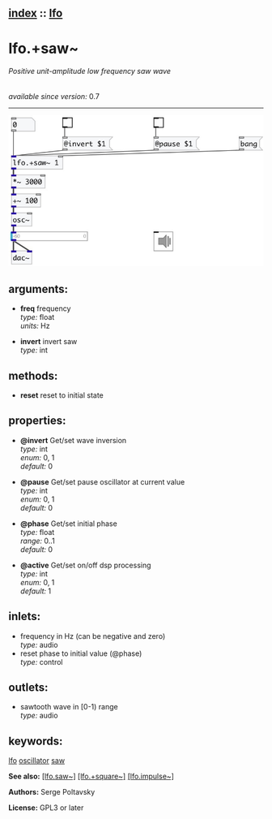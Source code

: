 [index](index.html) :: [lfo](category_lfo.html)
---

# lfo.+saw~

###### Positive unit-amplitude low frequency saw wave

*available since version:* 0.7

---




[![example](../examples/img/lfo.%2Bsaw~.jpg)](../examples/pd/lfo.%2Bsaw~.pd)



## arguments:

* **freq**
frequency<br>
_type:_ float<br>
_units:_ Hz<br>

* **invert**
invert saw<br>
_type:_ int<br>



## methods:

* **reset**
reset to initial state<br>




## properties:

* **@invert** 
Get/set wave inversion<br>
_type:_ int<br>
_enum:_ 0, 1<br>
_default:_ 0<br>

* **@pause** 
Get/set pause oscillator at current value<br>
_type:_ int<br>
_enum:_ 0, 1<br>
_default:_ 0<br>

* **@phase** 
Get/set initial phase<br>
_type:_ float<br>
_range:_ 0..1<br>
_default:_ 0<br>

* **@active** 
Get/set on/off dsp processing<br>
_type:_ int<br>
_enum:_ 0, 1<br>
_default:_ 1<br>



## inlets:

* frequency in Hz (can be negative and zero)<br>
_type:_ audio
* reset phase to initial value (@phase)<br>
_type:_ control



## outlets:

* sawtooth wave in [0-1) range<br>
_type:_ audio



## keywords:

[lfo](keywords/lfo.html)
[oscillator](keywords/oscillator.html)
[saw](keywords/saw.html)



**See also:**
[\[lfo.saw~\]](lfo.saw~.html)
[\[lfo.+square~\]](lfo.%2Bsquare~.html)
[\[lfo.impulse~\]](lfo.impulse~.html)




**Authors:** Serge Poltavsky




**License:** GPL3 or later





